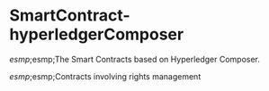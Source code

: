 # SmartContract-hyperledgerComposer
$esmp;$esmp;The Smart Contracts based on Hyperledger Composer. 

$esmp;$esmp;Contracts involving rights management
